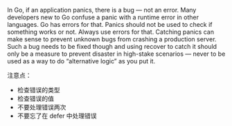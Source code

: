 In Go, if an application panics, there is a bug — not an error.
Many developers new to Go confuse a panic with a runtime error in other languages. Go has errors for that. Panics should not be used to check if something works or not. Always use errors for that.
Catching panics can make sense to prevent unknown bugs from crashing a production server. Such a bug needs to be fixed though and using recover to catch it should only be a measure to prevent disaster in high-stake scenarios — never to be used as a way to do “alternative logic” as you put it.

注意点：
- 检查错误的类型
- 检查错误的值
- 不要处理错误两次
- 不要忘了在 defer 中处理错误
